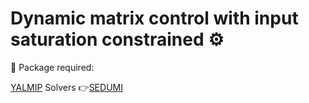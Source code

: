 # Dynamic matrix control with input saturation constrained ⚙️

    
   📍 Package required:
   
   [YALMIP](https://yalmip.github.io/)
   Solvers 👉[SEDUMI](https://yalmip.github.io/solver/sedumi/) 
